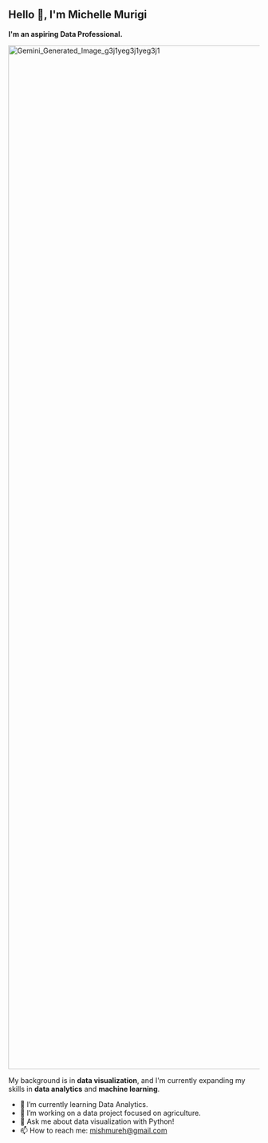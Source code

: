 ##                                               **Hello 👋, I'm Michelle Murigi**
**I'm an aspiring Data Professional.**
                                                                                                    
<img width="2048" height="2048" alt="Gemini_Generated_Image_g3j1yeg3j1yeg3j1" src="https://github.com/user-attachments/assets/35cd1252-7416-4129-9e87-7438b923e6ed" />

My background is in **data visualization**, and I'm currently expanding my skills in **data analytics** and **machine learning**. 
- 🌱 I’m currently learning Data Analytics.
- 🔭 I’m working on a data project focused on agriculture.
- 💬 Ask me about data visualization with Python!
- 📫 How to reach me: mishmureh@gmail.com
